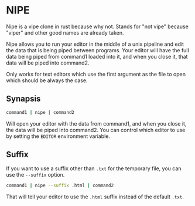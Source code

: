# NIPE

Nipe is a vipe clone in rust because why not. Stands for "not vipe" because "viper" and other good names are already taken.

Nipe allows you to run your editor in the middle of a unix pipeline and edit the data that is being piped between programs. Your editor will have the full
data being piped from command1 loaded into it, and when you close it, that data will be piped into command2.

Only works for text editors which use the first argument as the file to open which should be always the case.

## Synapsis

```sh
command1 | nipe | command2
```

Will open your editor with the data from command1, and when you close it, the data will be piped into command2.
You can control which editor to use by setting the `EDITOR` environment variable.

## Suffix

If you want to use a suffix other than `.txt` for the temporary file, you can use the `--suffix` option.

```sh
command1 | nipe --suffix .html | command2
```
That will tell your editor to use the `.html` suffix instead of the default `.txt`.
